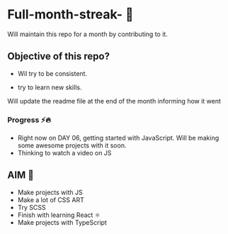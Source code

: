 # Full-month-streak-  🚀
Will maintain this repo for a month by contributing to it.


## Objective of this repo?

- Wil try to be consistent.

- try to learn new skills.

Will update the readme file at the end of the month informing how it went


### Progress ⚡🔥

- Right now on DAY 06, getting started with JavaScript. Will be making some awesome projects with it soon.
- Thinking to watch a video on JS

## AIM 🎯

- Make projects with JS
- Make a lot of CSS ART
- Try SCSS 
- Finish with learning  React ⚛
- Make projects with TypeScript
